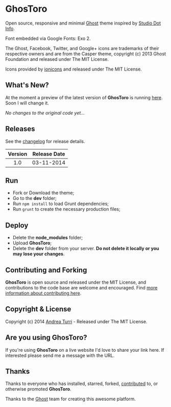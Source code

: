 # GhosToro

Open source, responsive and minimal [Ghost](http://ghost.org/) theme inspired by [Studio Dot Info](http://wearestudio.info/).

Font embedded via Google Fonts: Exo 2.

The Ghost, Facebook, Twitter, and Google+ icons are trademarks of their respective owners and are from the Casper theme, copyright (c) 2013 Ghost Foundation and released under The MIT License.

Icons provided by [ionicons](http://ionicons.com/) and released under The MIT License.

## What's New?

<!--
[My personal website](http://www.andrea-turri.com) is always running the latest version of **GhosToro**. You can preview all new features there.
-->
At the moment a preview of the latest version of **GhosToro** is running [here](http://178.62.113.88:8880). Soon I will change it.

_No changes to the original code yet..._

## Releases

See the [changelog](CHANGELOG.md) for release details.

| Version | Release Date |
| :-----: | :----------: |
| 1.0 | 03-11-2014 |

## Run

- Fork or Download the theme;
- Go to the **dev** folder;
- Run `npm install` to load Grunt dependencies;
- Run `grunt` to create the necessary production files;

## Deploy

- Delete the **node_modules** folder;
- Upload **GhosToro**;
- Delete the **dev** folder from your server. **Do not delete it locally or you may lose your changes**.

## Contributing and Forking

**GhosToro** is open source and released under the MIT License, and contributions to the code base are welcome and encouraged. Find [more information about contributing here](CONTRIBUTING.md).

## Copyright & License

Copyright (c) 2014 [Andrea Turri](http://www.andrea-turri.com) - Released under The MIT License.

## Are you using GhosToro?

If you're using **GhosToro** on a live website I'd love to share your link here. If interested please send me a message with the URL.

## Thanks

Thanks to everyone who has installed, starred, forked, [contributed](https://github.com/Torone/GhosToro/graphs/contributors) to, or otherwise promoted **GhosToro**.

Thanks to the [Ghost](http://ghost.org/) team for creating this awesome platform.
